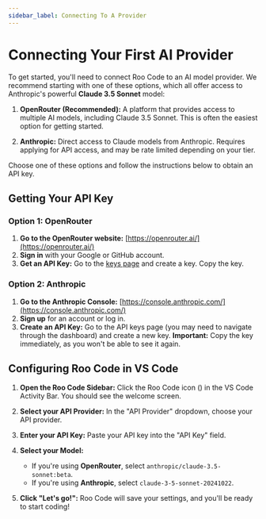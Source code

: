 ```yaml
---
sidebar_label: Connecting To A Provider
---
```


# Connecting Your First AI Provider

To get started, you'll need to connect Roo Code to an AI model provider. We recommend starting with one of these options, which all offer access to Anthropic's powerful **Claude 3.5 Sonnet** model:

1.  **OpenRouter (Recommended):** A platform that provides access to multiple AI models, including Claude 3.5 Sonnet. This is often the easiest option for getting started.

2.  **Anthropic:** Direct access to Claude models from Anthropic. Requires applying for API access, and may be rate limited depending on your tier.

Choose one of these options and follow the instructions below to obtain an API key.

## Getting Your API Key

### Option 1: OpenRouter

1.  **Go to the OpenRouter website:** [https://openrouter.ai/](https://openrouter.ai/)
2.  **Sign in** with your Google or GitHub account.
3.  **Get an API Key:** Go to the [keys page](https://openrouter.ai/keys) and create a key.  Copy the key.

### Option 2: Anthropic

1.  **Go to the Anthropic Console:** [https://console.anthropic.com/](https://console.anthropic.com/)
2.  **Sign up** for an account or log in.
3.  **Create an API Key:** Go to the API keys page (you may need to navigate through the dashboard) and create a new key.  **Important:** Copy the key immediately, as you won't be able to see it again.

## Configuring Roo Code in VS Code

1.  **Open the Roo Code Sidebar:** Click the Roo Code icon (<Codicon name="rocket" />) in the VS Code Activity Bar.  You should see the welcome screen.

2.  **Select your API Provider:** In the "API Provider" dropdown, choose your API provider.

3.  **Enter your API Key:** Paste your API key into the "API Key" field.

4. **Select your Model:**
    * If you're using **OpenRouter**, select `anthropic/claude-3.5-sonnet:beta`.
    * If you're using **Anthropic**, select `claude-3-5-sonnet-20241022`.

5.  **Click "Let's go!":**  Roo Code will save your settings, and you'll be ready to start coding!